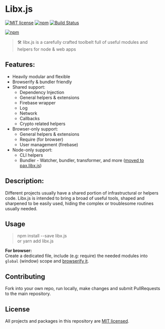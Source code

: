 # Libx.js 

[![MIT license](https://img.shields.io/badge/License-MIT-blue.svg)](/LICENSE)
[![npm](https://img.shields.io/npm/v/libx.js.svg?maxAge=1000)](https://www.npmjs.com/package/libx.js)
[![Build Status](https://livshitz.visualstudio.com/libx/_apis/build/status/libx-CI?branchName=master)](https://livshitz.visualstudio.com/libx/_build/latest?definitionId=1&branchName=master)
<!--- [![npm](https://img.shields.io/bundlephobia/minzip/libx.js.svg?style=plastic)](https://www.npmjs.com/package/libx.js)
[![npm](https://img.shields.io/bundlephobia/min/libx.js.svg?style=plastic)](https://www.npmjs.com/package/libx.js)
-->
[![npm](https://img.shields.io/github/languages/code-size/livshitz/libx.js.svg?label=source%20code%20size)](https://www.github.com/livshitz/libx.js)

> 🛠 libx.js is a carefully crafted toolbelt full of useful modules and helpers for node & web apps

## Features: 
* Heavily modular and flexible
* Browserify & bundler friendly
* Shared support:
  * Dependency Injection
  * General helpers & extensions
  * Firebase wrapper
  * Log
  * Network
  * Callbacks
  * Crypto related helpers
* Browser-only support:
  * General helpers & extensions
  * Require (for browser)
  * User management (firebase)
* Node-only support:
  * CLI helpers
  * Bundler - Watcher, bundler, transformer, and more ([moved to pax.libx.js](https://github.com/Livshitz/pax.libx.js))

## Description:
Different projects usually have a shared portion of infrastructural or helpers code. Libx.js is intended to bring a broad of useful tools, shaped and sharpened to be easily used, hiding the complex or troublesome routines usually needed. <br/>


## Usage
> npm install --save libx.js   
or
> yarn add libx.js

__For browser:__ <br/>
Create a dedicated file, include (e.g: require) the needed modules into `global` (window) scope and [browserify it]((https://github.com/Livshitz/libx.js)).

## Contributing

Fork into your own repo, run locally, make changes and submit PullRequests to the main repository.

<!-- 
### Code of Conduct

We have adopted the same Code of Conduct as Facebook that we expect project participants to adhere to. Please read [the full text](https://code.facebook.com/codeofconduct) so that you can understand what actions will and will not be tolerated.

### Contributing Guide

Read our [contributing guide](/CONTRIBUTING.md) to learn about how you can contribute, how to propose improvements or if you are interested in translating the content. -->


## License

All projects and packages in this repository are [MIT licensed](/LICENSE).
